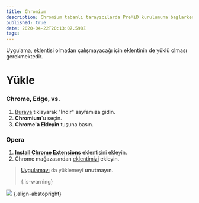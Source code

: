 ```yaml
---
title: Chromium
description: Chromium tabanlı tarayıcılarda PreMiD kurulumuna başlarken
published: true
date: 2020-04-22T20:13:07.598Z
tags:
---
```


Uygulama, eklentisi olmadan çalışmayacağı için eklentinin de yüklü olması gerekmektedir.

# Yükle
### Chrome, Edge, vs.
1. [Buraya](https://premid.app/downloads) tıklayarak "İndir" sayfamıza gidin.
2. **Chromium**'u seçin.
3. **Chrome'a Ekleyin** tuşuna basın.

### Opera
1. **[Install Chrome Extensions](https://addons.opera.com/en/extensions/details/install-chrome-extensions/)** eklentisini ekleyin.
2. Chrome mağazasından [eklentimizi](https://premid.app/downloads) ekleyin.

> [Uygulamayı](/install) da yüklemeyi **unutmayın**. 
> 
> {.is-warning}

![](https://img.icons8.com/color/2x/chrome.png) {.align-abstopright}